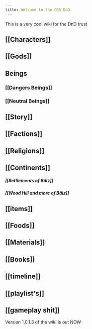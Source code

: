 ```yaml
---
title: Welcome to the CRS DnD
---
```


This is a very cool wiki for the DnD trust

## [[Characters]]

## [[Gods]]

## Beings
### [[Dangers Beings]]
### [[Neutral Beings]]
## [[Story]]

## [[Factions]]

## [[Religions]]

## [[Continents]]

##### [[Settlements of Bâlz]]
##### [[Wood Hill and more of Bâlz]]

## [[items]]

## [[Foods]]

## [[Materials]]

## [[Books]]

## [[timeline]]

## [[playlist's]]

## [[gameplay shit]]


Version 1.0.1.3 of the wiki is out NOW


